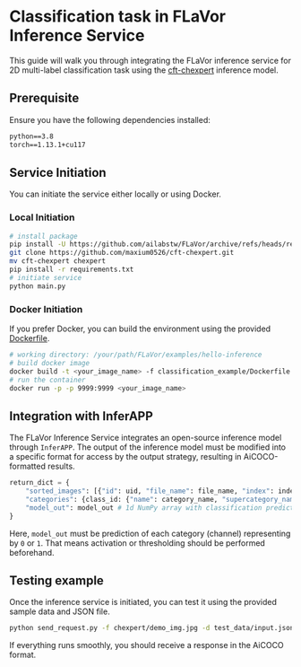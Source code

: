 # Classification task in FLaVor Inference Service

This guide will walk you through integrating the FLaVor inference service for 2D multi-label classification task using the [cft-chexpert](https://github.com/maxium0526/cft-chexpert) inference model.

## Prerequisite

Ensure you have the following dependencies installed:

```txt
python==3.8
torch==1.13.1+cu117
```

## Service Initiation

You can initiate the service either locally or using Docker.

### Local Initiation

```bash
# install package
pip install -U https://github.com/ailabstw/FLaVor/archive/refs/heads/release/stable.zip && pip install "flavor[infer]"
git clone https://github.com/maxium0526/cft-chexpert.git
mv cft-chexpert chexpert
pip install -r requirements.txt
# initiate service
python main.py
```

### Docker Initiation

If you prefer Docker, you can build the environment using the provided [Dockerfile](./Dockerfile).

```bash
# working directory: /your/path/FLaVor/examples/hello-inference
# build docker image
docker build -t <your_image_name> -f classification_example/Dockerfile .
# run the container
docker run -p -p 9999:9999 <your_image_name>
```

## Integration with InferAPP

The FLaVor Inference Service integrates an open-source inference model through `InferAPP`. The output of the inference model must be modified into a specific format for access by the output strategy, resulting in AiCOCO-formatted results.

```python
return_dict = {
    "sorted_images": [{"id": uid, "file_name": file_name, "index": index, ...}, ...],
    "categories": {class_id: {"name": category_name, "supercategory_name": supercategory_name, display: True, ...}, ...},
    "model_out": model_out # 1d NumPy array with classification predictions
}
```

Here, `model_out` must be prediction of each category (channel) representing by `0` or `1`. That means activation or thresholding should be performed beforehand.

## Testing example

Once the inference service is initiated, you can test it using the provided sample data and JSON file.

```bash
python send_request.py -f chexpert/demo_img.jpg -d test_data/input.json
```

If everything runs smoothly, you should receive a response in the AiCOCO format.
